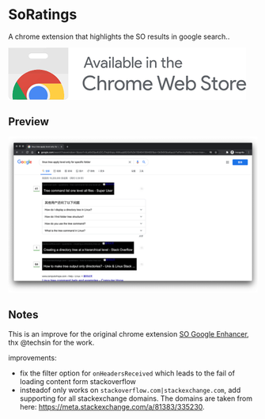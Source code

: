 # SoRatings

A chrome extension that highlights the SO results in google search..

[![](./download.png)](https://chrome.google.com/webstore/detail/so-google-enhancer-new/eknidhgaekkpddkolhfgklibeimennjg/related?hl=en&authuser=0)

## Preview

![](./promotion.png)

## Notes

This is an improve for the original chrome extension [SO Google Enhancer](https://github.com/wayou/SoRatings), thx @techsin for the work.

improvements:

- fix the filter option for `onHeadersReceived` which leads to the fail of loading content form stackoverflow
- insteadof only works on `stackoverflow.com|stackexchange.com`, add supporting for all stackexchange domains. The domains are taken from here: https://meta.stackexchange.com/a/81383/335230.
